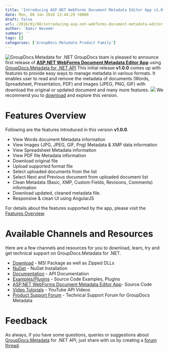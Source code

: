 ```yaml
---
title: 'Introducing ASP.NET WebForms Document Metadata Editor App v1.0.0 - GroupDocs.Metadata for .NET'
date: Mon, 08 Jan 2018 13:44:29 +0000
draft: false
url: /2018/01/08/introducing-asp.net-webforms-document-metadata-editor-app-v1.0.0-groupdocs.metadata-for-.net/
author: 'Aamir Waseem'
summary: ''
tags: []
categories: ['GroupDocs.Metadata Product Family']
---
```


![GroupDocs.Metadata for .NET](http://blog.groupdocs.com/wp-content/uploads/sites/4/2017/06/groupdocs-metadata-net.png "GroupDocs-Metadata-theme-100x100") GroupDocs team is pleased to announce first release of [**ASP.NET WebForms Document Metadata Editor App**](https://docs.groupdocs.com/metadata/net) using [GroupDocs.Metadata for .NET API](https://products.groupdocs.com/metadata/net) This initial release **v1.0.0** comes up with features to provide easy ways to manage metadata in various formats. It enables user to read and remove the metadata of documents (Words, Spreadsheet, Presentation, PDF) and images (JPEG, PNG, GIF) with download the original or updated document and many more features. ![](http://blog.groupdocs.com/wp-content/uploads/sites/4/2018/01/GroupDocs-Metadata-WebForms-Editor-App.png) We recommend you to [download](https://github.com/groupdocs-metadata/GroupDocs.Metadata-for-.NET-WebForms-App/releases/tag/V1.0.0) and explore this version.

# Features Overview

Following are the features introduced in this version **v1.0.0**.

*   View Words document Metadata information
*   View Images (JPG, JPEG, GIF, Png) Metadata & XMP data information
*   View Spreadsheet Metadata information
*   View PDF file Metadata information
*   Download original file
*   Upload supported format file
*   Select uploaded documents from the list
*   Select Next and Previous document from uploaded document list
*   Clean Metadata (Basic, XMP, Custom Fields, Revisions, Comments) information
*   Download updated, cleaned metadata file.
*   Responsive & clean UI using AngularJS

For details about the features supported by the app, please visit the [Features Overview](https://docs.groupdocs.com/metadata/net).

# Available Channels and Resources

Here are a few channels and resources for you to download, learn, try and get technical support on GroupDocs.Metadata for .NET.

*   [Download](https://downloads.groupdocs.com/metadata/net "GroupDocs.Metadata MSI") - MSI Package as well as Zipped DLLs
*   [NuGet](https://www.nuget.org/packages/GroupDocs.Metadata/ "GroupDocs.Metadata Nuget Package") - NuGet Installation
*   [Documentation](https://docs.groupdocs.com/metadata/net "Metadata documentation") - API Documentation
*   [Examples/Plugins](https://github.com/groupdocs-metadata/GroupDocs.Metadata-for-.NET/tree/master/Examples "How to use Metadata API") - Source Code Examples, Plugins
*   [ASP.NET WebForms Document Metadata Editor App](https://github.com/groupdocs-metadata/GroupDocs.Metadata-for-.NET-WebForms-App "WebForms Document Metadata Editor App")\- Source Code
*   [Video Tutorials](https://www.youtube.com/watch?v=hOJ0eOtuWUs&list=PL25CTxMCj5vOw2EECdY7g2z4O2odafxC_ "Metadata API YouTube Tutorials") - YouTube API Videos
*   [Product Support Forum](https://forum.groupdocs.com/c/metadata) - Technical Support Forum for GroupDocs Metadata

# Feedback

As always, if you have some questions, queries or suggestions about [GroupDocs.Metadata](https://products.groupdocs.com/metadata/net ".NET Metadata API") for .NET API, just share with us by creating a [forum thread](https://forum.groupdocs.com/c/metadata).




